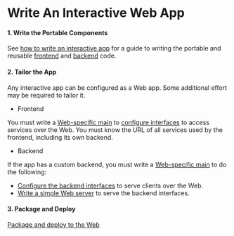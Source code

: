 # Write An Interactive Web App

#### 1. Write the Portable Components
See [how to write an interactive app](./WriteAnInteractiveApp.md) for a guide to writing the portable and reusable [frontend](./Glossary.md#frontend) and [backend](./Glossary.md#backend) code.

#### 2. Tailor the App
Any interactive app can be configured as a Web app. Some additional effort may be required to tailor it.

* Frontend


You must write a [Web-specific main](../learning/AppTailoring.md) to [configure interfaces](./RpcInterface.md#client-side-configuration) to access services over the Web. You must know the URL of all services used by the frontend, including its own backend.

* Backend


If the app has a custom backend, you must write a [Web-specific main](../learning/AppTailoring.md) to do the following:
* [Configure the backend interfaces](./RpcInterface.md#configure-interfaces) to serve clients over the Web.
* [Write a simple Web server](./RpcInterface.md#serve-the-interfaces) to serve the backend interfaces.

#### 3. Package and Deploy
[Package and deploy to the Web](./PackageAndDeployToTheWeb.md)